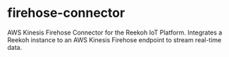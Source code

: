 # firehose-connector
AWS Kinesis Firehose Connector for the Reekoh IoT Platform. Integrates a Reekoh instance to an AWS Kinesis Firehose endpoint to stream real-time data.
